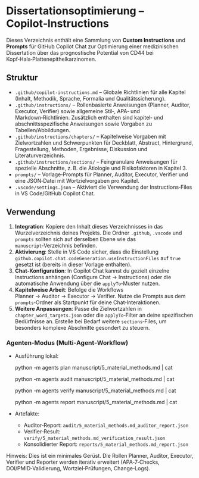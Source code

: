 # Dissertationsoptimierung – Copilot‑Instructions

Dieses Verzeichnis enthält eine Sammlung von **Custom Instructions** und **Prompts** für GitHub Copilot Chat zur Optimierung einer medizinischen Dissertation über das prognostische Potential von CD44 bei Kopf‑Hals‑Plattenepithelkarzinomen.

## Struktur

* `.github/copilot-instructions.md` – Globale Richtlinien für alle Kapitel (Inhalt, Methodik, Sprache, Formalia und Qualitätssicherung).
* `.github/instructions/` – Rollenbasierte Anweisungen (Planner, Auditor, Executor, Verifier) sowie allgemeine Stil‑, APA‑ und Markdown‑Richtlinien. Zusätzlich enthalten sind kapitel‑ und abschnittsspezifische Anweisungen sowie Vorgaben zu Tabellen/Abbildungen.
* `.github/instructions/chapters/` – Kapitelweise Vorgaben mit Zielwortzahlen und Schwerpunkten für Deckblatt, Abstract, Hintergrund, Fragestellung, Methoden, Ergebnisse, Diskussion und Literaturverzeichnis.
* `.github/instructions/sections/` – Feingranulare Anweisungen für spezielle Abschnitte, z. B. die Ätiologie und Risikofaktoren in Kapitel 3.
* `prompts/` – Vorlage‑Prompts für Planner, Auditor, Executor, Verifier und eine JSON‑Datei mit Wortzielvorgaben pro Kapitel.
* `.vscode/settings.json` – Aktiviert die Verwendung der Instructions‑Files in VS Code/GitHub Copilot Chat.

## Verwendung

1. **Integration**: Kopiere den Inhalt dieses Verzeichnisses in das Wurzelverzeichnis deines Projekts. Die Ordner `.github`, `.vscode` und `prompts` sollten sich auf derselben Ebene wie das `manuscript`‑Verzeichnis befinden.
2. **Aktivierung**: Stelle in VS Code sicher, dass die Einstellung `github.copilot.chat.codeGeneration.useInstructionFiles` auf `true` gesetzt ist (bereits in dieser Vorlage enthalten).
3. **Chat‑Konfiguration**: In Copilot Chat kannst du gezielt einzelne Instructions anhängen (Configure Chat → Instructions) oder die automatische Anwendung über die `applyTo`‑Muster nutzen.
4. **Kapitelweise Arbeit**: Befolge die Workflows Planner → Auditor → Executor → Verifier. Nutze die Prompts aus dem `prompts`‑Ordner als Startpunkt für deine Chat‑Interaktionen.
5. **Weitere Anpassungen**: Passe die Zielwortzahlen in `chapter_word_targets.json` oder die `applyTo`‑Filter an deine spezifischen Bedürfnisse an. Erstelle bei Bedarf weitere `sections`‑Files, um besonders komplexe Abschnitte gesondert zu steuern.

### Agenten‑Modus (Multi‑Agent‑Workflow)

- Ausführung lokal:

  python -m agents plan manuscript/5_material_methods.md | cat

  python -m agents audit manuscript/5_material_methods.md | cat

  python -m agents verify manuscript/5_material_methods.md | cat

  python -m agents report manuscript/5_material_methods.md | cat

- Artefakte:
  - Auditor‑Report: `audit/5_material_methods.md_auditor_report.json`
  - Verifier‑Result: `verify/5_material_methods.md_verification_result.json`
  - Konsolidierter Report: `reports/5_material_methods.md_report.json`

Hinweis: Dies ist ein minimales Gerüst. Die Rollen Planner, Auditor, Executor, Verifier und Reporter werden iterativ erweitert (APA‑7‑Checks, DOI/PMID‑Validierung, Wortziel‑Prüfungen, Change‑Logs).